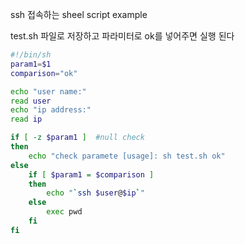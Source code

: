 ssh 접속하는 sheel script example   

test.sh 파일로 저장하고 파라미터로 ok를 넣어주면 실행 된다 

```sh
#!/bin/sh
param1=$1
comparison="ok"

echo "user name:"
read user
echo "ip address:"
read ip

if [ -z $param1 ]  #null check
then
    echo "check paramete [usage]: sh test.sh ok"
else
    if [ $param1 = $comparison ]
    then
        echo "`ssh $user@$ip`"
    else
        exec pwd
    fi
fi

```
